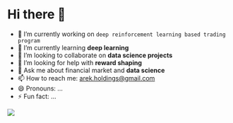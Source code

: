 # Hi there 👋

- 🔭 I’m currently working on `deep reinforcement learning based trading program`
- 🌱 I’m currently learning **deep learning**
- 👯 I’m looking to collaborate on **data science projects**
- 🤔 I’m looking for help with **reward shaping**
- 💬 Ask me about financial market and **data science**
- 📫 How to reach me: arek.holdings@gmail.com
- 😄 Pronouns: ...
- ⚡ Fun fact: ...

<img src = "https://github-readme-stats.vercel.app/api?username=arekholdings&&show_icons=true&title_color=000000&icon_color=dfb507&text_color=7c7c7c&bg_color=FFFFFF">
